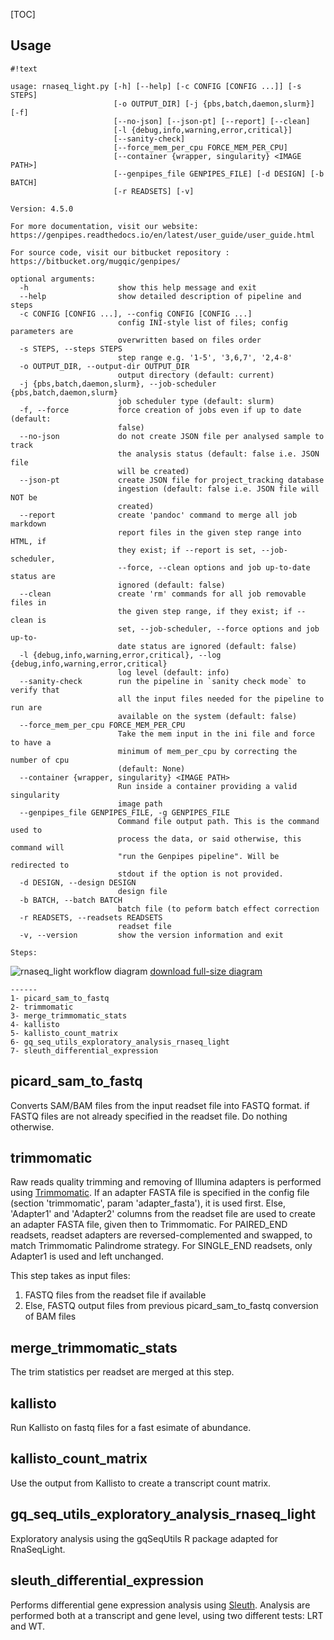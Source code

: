 [TOC]



Usage
-----
```
#!text

usage: rnaseq_light.py [-h] [--help] [-c CONFIG [CONFIG ...]] [-s STEPS]
                       [-o OUTPUT_DIR] [-j {pbs,batch,daemon,slurm}] [-f]
                       [--no-json] [--json-pt] [--report] [--clean]
                       [-l {debug,info,warning,error,critical}]
                       [--sanity-check]
                       [--force_mem_per_cpu FORCE_MEM_PER_CPU]
                       [--container {wrapper, singularity} <IMAGE PATH>]
                       [--genpipes_file GENPIPES_FILE] [-d DESIGN] [-b BATCH]
                       [-r READSETS] [-v]

Version: 4.5.0

For more documentation, visit our website: https://genpipes.readthedocs.io/en/latest/user_guide/user_guide.html

For source code, visit our bitbucket repository : https://bitbucket.org/mugqic/genpipes/

optional arguments:
  -h                    show this help message and exit
  --help                show detailed description of pipeline and steps
  -c CONFIG [CONFIG ...], --config CONFIG [CONFIG ...]
                        config INI-style list of files; config parameters are
                        overwritten based on files order
  -s STEPS, --steps STEPS
                        step range e.g. '1-5', '3,6,7', '2,4-8'
  -o OUTPUT_DIR, --output-dir OUTPUT_DIR
                        output directory (default: current)
  -j {pbs,batch,daemon,slurm}, --job-scheduler {pbs,batch,daemon,slurm}
                        job scheduler type (default: slurm)
  -f, --force           force creation of jobs even if up to date (default:
                        false)
  --no-json             do not create JSON file per analysed sample to track
                        the analysis status (default: false i.e. JSON file
                        will be created)
  --json-pt             create JSON file for project_tracking database
                        ingestion (default: false i.e. JSON file will NOT be
                        created)
  --report              create 'pandoc' command to merge all job markdown
                        report files in the given step range into HTML, if
                        they exist; if --report is set, --job-scheduler,
                        --force, --clean options and job up-to-date status are
                        ignored (default: false)
  --clean               create 'rm' commands for all job removable files in
                        the given step range, if they exist; if --clean is
                        set, --job-scheduler, --force options and job up-to-
                        date status are ignored (default: false)
  -l {debug,info,warning,error,critical}, --log {debug,info,warning,error,critical}
                        log level (default: info)
  --sanity-check        run the pipeline in `sanity check mode` to verify that
                        all the input files needed for the pipeline to run are
                        available on the system (default: false)
  --force_mem_per_cpu FORCE_MEM_PER_CPU
                        Take the mem input in the ini file and force to have a
                        minimum of mem_per_cpu by correcting the number of cpu
                        (default: None)
  --container {wrapper, singularity} <IMAGE PATH>
                        Run inside a container providing a valid singularity
                        image path
  --genpipes_file GENPIPES_FILE, -g GENPIPES_FILE
                        Command file output path. This is the command used to
                        process the data, or said otherwise, this command will
                        "run the Genpipes pipeline". Will be redirected to
                        stdout if the option is not provided.
  -d DESIGN, --design DESIGN
                        design file
  -b BATCH, --batch BATCH
                        batch file (to peform batch effect correction
  -r READSETS, --readsets READSETS
                        readset file
  -v, --version         show the version information and exit

Steps:
```
![rnaseq_light workflow diagram](https://bitbucket.org/mugqic/genpipes/src/master/resources/workflows/GenPipes_rnaseq_light.resized.png)
[download full-size diagram](https://bitbucket.org/mugqic/genpipes/src/master/resources/workflows/GenPipes_rnaseq_light.png)
```
------
1- picard_sam_to_fastq
2- trimmomatic
3- merge_trimmomatic_stats
4- kallisto
5- kallisto_count_matrix
6- gq_seq_utils_exploratory_analysis_rnaseq_light
7- sleuth_differential_expression

```

picard_sam_to_fastq
-------------------
Converts SAM/BAM files from the input readset file into FASTQ format.
if FASTQ files are not already specified in the readset file. Do nothing otherwise.

trimmomatic
-----------
Raw reads quality trimming and removing of Illumina adapters is performed using [Trimmomatic](http://www.usadellab.org/cms/index.php?page=trimmomatic).
If an adapter FASTA file is specified in the config file (section 'trimmomatic', param 'adapter_fasta'),
it is used first. Else, 'Adapter1' and 'Adapter2' columns from the readset file are used to create
an adapter FASTA file, given then to Trimmomatic. For PAIRED_END readsets, readset adapters are
reversed-complemented and swapped, to match Trimmomatic Palindrome strategy. For SINGLE_END readsets,
only Adapter1 is used and left unchanged.

This step takes as input files:

1. FASTQ files from the readset file if available
2. Else, FASTQ output files from previous picard_sam_to_fastq conversion of BAM files

merge_trimmomatic_stats
-----------------------
The trim statistics per readset are merged at this step.

kallisto
--------
Run Kallisto on fastq files for a fast esimate of abundance.

kallisto_count_matrix
---------------------
Use the output from Kallisto to create a transcript count matrix.

gq_seq_utils_exploratory_analysis_rnaseq_light
----------------------------------------------
Exploratory analysis using the gqSeqUtils R package adapted for RnaSeqLight.

sleuth_differential_expression
------------------------------
Performs differential gene expression analysis using [Sleuth](http://pachterlab.github.io/sleuth/).
Analysis are performed both at a transcript and gene level, using two different tests: LRT and WT.


